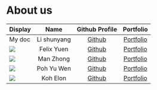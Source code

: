 # About us

| Display                                                    |    Name     |              Github Profile               |             Portfolio             |
|------------------------------------------------------------|:-----------:|:-----------------------------------------:|:---------------------------------:|
| My doc                                                     | Li shunyang | [Github](https://github.com/lishunyang12) | [Portfolio](team/lishunyang12.md) |
| ![](https://via.placeholder.com/100.png?text=Photo)        | Felix Yuen  |  [Github](https://github.com/felfelyuen)  |  [Portfolio](team/felfelyuen.md)  |
| ![](https://via.placeholder.com/100.png?text=Photo)        |  Man Zhong  |   [Github](https://github.com/manz9802)   |   [Portfolio](team/manz9802.md)   |
| ![](https://avatars.githubusercontent.com/u/108223321?v=4) | Poh Yu Wen  |  [Github](https://github.com/Betahaxer)   |  [Portfolio](team/betahaxer.md)   |
| ![](https://via.placeholder.com/100.png?text=Photo)        |  Koh Elon   |   [Github](https://github.com/ElonKoh)    |   [Portfolio](team/elonkoh.md)    |

